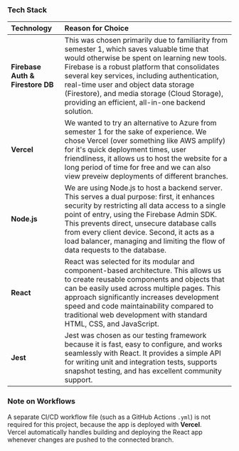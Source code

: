 ### Tech Stack

| Technology | Reason for Choice |
| :--- | :--- |
| **Firebase Auth & Firestore DB** | This was chosen primarily due to familiarity from semester 1, which saves valuable time that would otherwise be spent on learning new tools. Firebase is a robust platform that consolidates several key services, including authentication, real-time user and object data storage (Firestore), and media storage (Cloud Storage), providing an efficient, all-in-one backend solution. |
| **Vercel** | We wanted to try an alternative to Azure from semester 1 for the sake of experience. We chose Vercel (over something like AWS amplify) for it's quick deployment times, user friendliness, it allows us to host the website for a long period of time for free and we can also view preveiw deployments of different branches. |
| **Node.js** | We are using Node.js to host a backend server. This serves a dual purpose: first, it enhances security by restricting all data access to a single point of entry, using the Firebase Admin SDK. This prevents direct, unsecure database calls from every client device. Second, it acts as a load balancer, managing and limiting the flow of data requests to the database. |
| **React** | React was selected for its modular and component-based architecture. This allows us to create reusable components and objects that can be easily used across multiple pages. This approach significantly increases development speed and code maintainability compared to traditional web development with standard HTML, CSS, and JavaScript. |
| **Jest** | Jest was chosen as our testing framework because it is fast, easy to configure, and works seamlessly with React. It provides a simple API for writing unit and integration tests, supports snapshot testing, and has excellent community support.

### Note on Workflows

A separate CI/CD workflow file (such as a GitHub Actions `.yml`) is not required for this project, because the app is deployed with **Vercel**.  
Vercel automatically handles building and deploying the React app whenever changes are pushed to the connected branch.